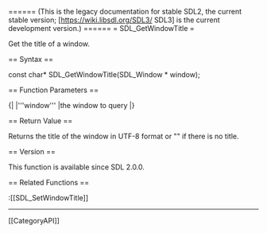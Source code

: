 ====== (This is the legacy documentation for stable SDL2, the current stable version; [https://wiki.libsdl.org/SDL3/ SDL3] is the current development version.) ======
= SDL_GetWindowTitle =

Get the title of a window.

== Syntax ==

<syntaxhighlight lang='c'>
const char* SDL_GetWindowTitle(SDL_Window * window);
</syntaxhighlight>

== Function Parameters ==

{|
|'''window'''
|the window to query
|}

== Return Value ==

Returns the title of the window in UTF-8 format or "" if there is no title.

== Version ==

This function is available since SDL 2.0.0.

== Related Functions ==

:[[SDL_SetWindowTitle]]

----
[[CategoryAPI]]


